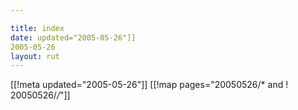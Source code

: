 ```yaml
---

title: index
date: updated="2005-05-26"]]
2005-05-26
layout: rut
---
```


[[!meta updated="2005-05-26"]]
[[!map pages="20050526/* and ! 20050526/*/*"]]
